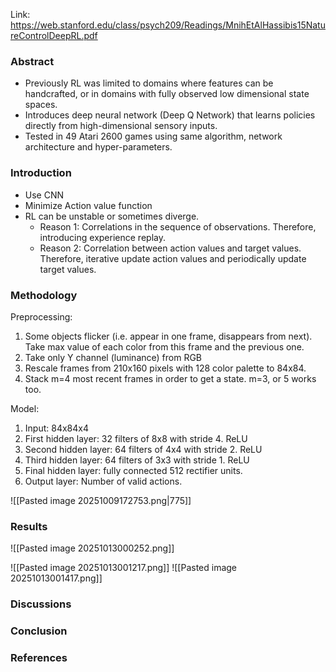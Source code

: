 Link: https://web.stanford.edu/class/psych209/Readings/MnihEtAlHassibis15NatureControlDeepRL.pdf
### Abstract

- Previously RL was limited to domains where features can be handcrafted, or in domains with fully observed low dimensional state spaces.
- Introduces deep neural network (Deep Q Network) that learns policies directly from high-dimensional sensory inputs.
- Tested in 49 Atari 2600 games using same algorithm, network architecture and hyper-parameters.

### Introduction
- Use CNN
- Minimize Action value function
- RL can be unstable or sometimes diverge. 
	- Reason 1: Correlations in the sequence of observations. Therefore, introducing experience replay.
	- Reason 2: Correlation between action values and target values. Therefore, iterative update action values and periodically update target values.
### Methodology
Preprocessing:
1. Some objects flicker (i.e. appear in one frame, disappears from next). Take max value of each color from this frame and the previous one.
2. Take only Y channel (luminance) from RGB
3. Rescale frames from 210x160 pixels with 128 color palette to 84x84.
4. Stack m=4 most recent frames in order to get a state. m=3, or 5 works too.

Model:
1. Input: 84x84x4
2. First hidden layer: 32 filters of 8x8 with stride 4. ReLU
3. Second hidden layer: 64 filters of 4x4 with stride 2. ReLU
4. Third hidden layer: 64 filters of 3x3 with stride 1. ReLU
5. Final hidden layer: fully connected 512 rectifier units.
6. Output layer: Number of valid actions.

![[Pasted image 20251009172753.png|775]]

### Results

![[Pasted image 20251013000252.png]]

![[Pasted image 20251013001217.png]]
![[Pasted image 20251013001417.png]]
### Discussions

### Conclusion

### References
